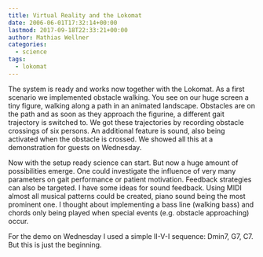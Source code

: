 ```yaml
---
title: Virtual Reality and the Lokomat
date: 2006-06-01T17:32:14+00:00
lastmod: 2017-09-18T22:33:21+00:00
author: Mathias Wellner
categories:
  - science
tags:
  - lokomat
---
```

The system is ready and works now together with the Lokomat. As a first scenario we implemented obstacle walking. You see on our huge screen a tiny figure, walking along a path in an animated landscape. Obstacles are on the path and as soon as they approach the figurine, a different gait trajectory is switched to. We got these trajectories by recording obstacle crossings of six persons. An additional feature is sound, also being activated when the obstacle is crossed. We showed all this at a demonstration for guests on Wednesday. 

Now with the setup ready science can start. But now a huge amount of possibilities emerge. One could investigate the influence of very many parameters on gait performance or patient motivation. Feedback strategies can also be targeted. I have some ideas for sound feedback. Using MIDI almost all musical patterns could be created, piano sound being the most prominent one. I thought about implementing a bass line (walking bass) and chords only being played when special events (e.g. obstacle approaching) occur. 

For the demo on Wednesday I used a simple II-V-I sequence: Dmin7, G7, C7. But this is just the beginning.